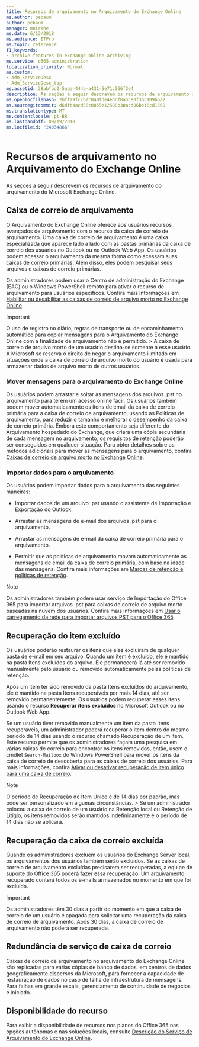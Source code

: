 ```yaml
---
title: Recursos de arquivamento no Arquivamento do Exchange Online
ms.author: pebaum
author: pebaum
manager: mnirkhe
ms.date: 6/13/2018
ms.audience: ITPro
ms.topic: reference
f1_keywords:
- archive-features-in-exchange-online-archiving
ms.service: o365-administration
localization_priority: Normal
ms.custom:
- Adm_ServiceDesc
- Adm_ServiceDesc_top
ms.assetid: 38abfbd2-5aaa-444a-a431-5e71c566f3e4
description: As seções a seguir descrevem os recursos de arquivamento do arquivamento do Microsoft Exchange Online.
ms.openlocfilehash: 2bffa9fccb2c040fde4edcf8a5c80f3bc109bba2
ms.sourcegitcommit: d6dfbaacd56c0855e12500b38acd06be16cd1560
ms.translationtype: MT
ms.contentlocale: pt-BR
ms.lasthandoff: 09/19/2018
ms.locfileid: "24034866"
---
```

# <a name="archive-features-in-exchange-online-archiving"></a>Recursos de arquivamento no Arquivamento do Exchange Online

As seções a seguir descrevem os recursos de arquivamento do arquivamento do Microsoft Exchange Online.
  
## <a name="archive-mailbox"></a>Caixa de correio de arquivamento

O Arquivamento do Exchange Online oferece aos usuários recursos avançados de arquivamento com o recurso da caixa de correio de arquivamento. Uma caixa de correio de arquivamento é uma caixa especializada que aparece lado a lado com as pastas primárias da caixa de correio dos usuários no Outlook ou no Outlook Web App. Os usuários podem acessar o arquivamento da mesma forma como acessam suas caixas de correio primárias. Além disso, eles podem pesquisar seus arquivos e caixas de correio primárias.
  
Os administradores podem usar o Centro de administração do Exchange (EAC) ou o Windows PowerShell remoto para ativar o recurso de arquivamento para usuários específicos. Confira mais informações em [Habilitar ou desabilitar as caixas de correio de arquivo morto no Exchange Online](https://go.microsoft.com/fwlink/p/?LinkId=404425).
  
> [!IMPORTANT]
>  O uso de registro no diário, regras de transporte ou de encaminhamento automático para copiar mensagens para o Arquivamento do Exchange Online com a finalidade de arquivamento não é permitido. >  A caixa de correio de arquivo morto de um usuário destina-se somente a esse usuário. A Microsoft se reserva o direito de negar o arquivamento ilimitado em situações onde a caixa de correio de arquivo morto do usuário é usada para armazenar dados de arquivo morto de outros usuários. 
  
### <a name="move-messages-to-exchange-online-archiving"></a>Mover mensagens para o arquivamento do Exchange Online

Os usuários podem arrastar e soltar as mensagens dos arquivos .pst no arquivamento para terem um acesso online fácil. Os usuários também podem mover automaticamente os itens de email da caixa de correio primária para a caixa de correio de arquivamento, usando as Políticas de arquivamento, para reduzir o tamanho e melhorar o desempenho da caixa de correio primária. Embora este comportamento seja diferente do Arquivamento hospedado do Exchange, que criará uma cópia secundária de cada mensagem no arquivamento, os requisitos de retenção poderão ser conseguidos em qualquer situação. Para obter detalhes sobre os métodos adicionais para mover as mensagens para o arquivamento, confira [Caixas de correio de arquivo morto no Exchange Online](https://go.microsoft.com/fwlink/p/?LinkId=404421).
  
### <a name="import-data-to-the-archive"></a>Importar dados para o arquivamento

Os usuários podem importar dados para o arquivamento das seguintes maneiras:
  
- Importar dados de um arquivo .pst usando o assistente de Importação e Exportação do Outlook.
    
- Arrastar as mensagens de e-mail dos arquivos .pst para o arquivamento.
    
- Arrastar as mensagens de e-mail da caixa de correio primária para o arquivamento.
    
- Permitir que as políticas de arquivamento movam automaticamente as mensagens de email da caixa de correio primária, com base na idade das mensagens. Confira mais informações em [Marcas de retenção e políticas de retenção](https://go.microsoft.com/fwlink/p/?LinkId=314153).
    
> [!NOTE]
> Os administradores também podem usar serviço de Importação do Office 365 para importar arquivos .pst para caixas de correio de arquivo morto baseadas na nuvem dos usuários. Confira mais informações em [Usar o carregamento da rede para importar arquivos PST para o Office 365](https://go.microsoft.com/fwlink/p/?linkid=823074). 
  
## <a name="deleted-item-recovery"></a>Recuperação do item excluído

Os usuários poderão restaurar os itens que eles excluíram de qualquer pasta de e-mail em seu arquivo. Quando um item é excluído, ele é mantido na pasta Itens excluídos do arquivo. Ele permanecerá lá até ser removido manualmente pelo usuário ou removido automaticamente pelas políticas de retenção.
  
Após um item ter sido removido da pasta Itens excluídos do arquivamento, ele é mantido na pasta Itens recuperáveis por mais 14 dias, até ser removido permanentemente. Os usuários podem recuperar esses itens usando o recurso **Recuperar itens excluídos** no Microsoft Outlook ou no Outlook Web App. 
  
Se um usuário tiver removido manualmente um item da pasta Itens recuperáveis, um administrador poderá recuperar o item dentro do mesmo período de 14 dias usando o recurso chamado Recuperação de um item. Este recurso permite que os administradores façam uma pesquisa em várias caixas de correio para encontrar os itens removidos, então, usem o cmdlet  `Search-Mailbox` do Windows PowerShell para mover os itens da caixa de correio de descoberta para as caixas de correio dos usuários. Para mais informações, confira [Ativar ou desativar recuperação de item único para uma caixa de correio](https://go.microsoft.com/fwlink/p/?LinkId=314155).
  
> [!NOTE]
>  O período de Recuperação de Item Único é de 14 dias por padrão, mas pode ser personalizado em algumas circunstâncias. >  Se um administrador colocou a caixa de correio de um usuário na Retenção local ou Retenção de Litígio, os itens removidos serão mantidos indefinidamente e o período de 14 dias não se aplicará. 
  
## <a name="deleted-mailbox-recovery"></a>Recuperação da caixa de correio excluída

Quando os administradores excluem os usuários do Exchange Server local, os arquivamentos dos usuários também serão excluídos. Se as caixas de correio de arquivamento excluídas precisarem ser recuperadas, a equipe de suporte do Office 365 poderá fazer essa recuperação. Um arquivamento recuperado conterá todos os e-mails armazenados no momento em que foi excluído.
  
> [!IMPORTANT]
> Os administradores têm 30 dias a partir do momento em que a caixa de correio de um usuário é apagada para solicitar uma recuperação da caixa de correio de arquivamento. Após 30 dias, a caixa de correio de arquivamento não poderá ser recuperada. 
  
## <a name="mailbox-service-redundancy"></a>Redundância de serviço de caixa de correio

Caixas de correio de arquivamento no arquivamento do Exchange Online são replicadas para várias cópias de banco de dados, em centros de dados geograficamente dispersos da Microsoft, para fornecer a capacidade de restauração de dados no caso de falha de infraestrutura de mensagens. Para falhas em grande escala, gerenciamento de continuidade de negócios é iniciado. 
  
## <a name="feature-availability"></a>Disponibilidade do recurso

Para exibir a disponibilidade de recursos nos planos do Office 365 nas opções autônomas e nas soluções locais, consulte [Descrição do Serviço de Arquivamento do Exchange Online](exchange-online-archiving-service-description.md).
  
